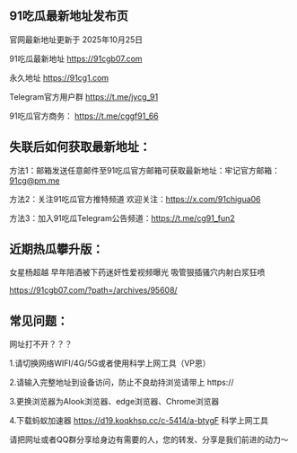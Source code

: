 91吃瓜最新地址发布页
-
官网最新地址更新于 2025年10月25日

91吃瓜最新地址 https://91cgb07.com 

永久地址 https://91cg1.com 

Telegram官方用户群 https://t.me/jycg_91 

91吃瓜官方商务： https://t.me/cggf91_66 

失联后如何获取最新地址：
-
方法1：邮箱发送任意邮件至91吃瓜官方邮箱可获取最新地址：牢记官方邮箱：91cg@pm.me

方法2：关注91吃瓜官方推特频道 欢迎关注：https://x.com/91chigua06

方法3：加入91吃瓜Telegram公告频道：https://t.me/cg91_fun2


近期热瓜攀升版：
-
女星杨超越 早年陪酒被下药迷奸性爱视频曝光 吸管狠插骚穴内射白浆狂喷 

https://91cgb07.com/?path=/archives/95608/

常见问题：
-

网址打不开？？？ 

1.请切换网络WIFI/4G/5G或者使用科学上网工具（VP恩） 

2.请输入完整地址到设备访问，防止不良劫持浏览请带上 https:// 

3.更换浏览器为Alook浏览器、edge浏览器、Chrome浏览器

4.下载蚂蚁加速器 https://d19.koqkhsp.cc/c-5414/a-btygF 科学上网工具

请把网址或者QQ群分享给身边有需要的人，您的转发、分享是我们前进的动力～

